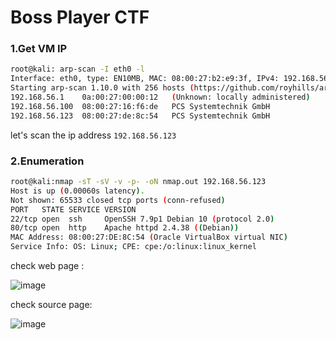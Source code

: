 # Boss Player CTF

### 1.Get VM IP

```bash
root@kali: arp-scan -I eth0 -l
Interface: eth0, type: EN10MB, MAC: 08:00:27:b2:e9:3f, IPv4: 192.168.56.102
Starting arp-scan 1.10.0 with 256 hosts (https://github.com/royhills/arp-scan)
192.168.56.1	0a:00:27:00:00:12	(Unknown: locally administered)
192.168.56.100	08:00:27:16:f6:de	PCS Systemtechnik GmbH
192.168.56.123	08:00:27:de:8c:54	PCS Systemtechnik GmbH
```

let's scan the ip address `192.168.56.123`

### 2.Enumeration

```bash
root@kali:nmap -sT -sV -v -p- -oN nmap.out 192.168.56.123
Host is up (0.00060s latency).
Not shown: 65533 closed tcp ports (conn-refused)
PORT   STATE SERVICE VERSION
22/tcp open  ssh     OpenSSH 7.9p1 Debian 10 (protocol 2.0)
80/tcp open  http    Apache httpd 2.4.38 ((Debian))
MAC Address: 08:00:27:DE:8C:54 (Oracle VirtualBox virtual NIC)
Service Info: OS: Linux; CPE: cpe:/o:linux:linux_kernel
```

check web page :

![image](https://github.com/Git-K3rnel/VulnHub/assets/127470407/53d19546-781b-4327-ba96-1a53c7cd6d75)

check source page:

![image](https://github.com/Git-K3rnel/VulnHub/assets/127470407/2d30e9b0-1ca1-4b34-bfe0-d91c54c69ae9)
